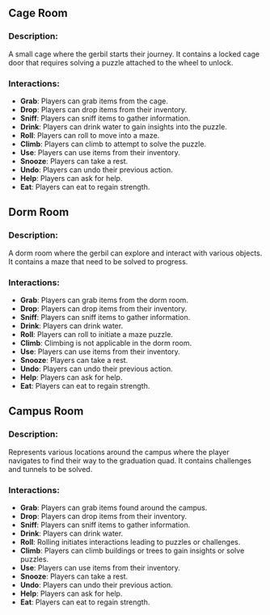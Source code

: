## Cage Room

### Description:
A small cage where the gerbil starts their journey. It contains a locked cage door that requires solving a puzzle attached to the wheel to unlock.

### Interactions:
- **Grab**: Players can grab items from the cage.
- **Drop**: Players can drop items from their inventory.
- **Sniff**: Players can sniff items to gather information.
- **Drink**: Players can drink water to gain insights into the puzzle.
- **Roll**: Players can roll to move into a maze.
- **Climb**: Players can climb to attempt to solve the puzzle.
- **Use**: Players can use items from their inventory.
- **Snooze**: Players can take a rest.
- **Undo**: Players can undo their previous action.
- **Help**: Players can ask for help.
- **Eat**: Players can eat to regain strength.

## Dorm Room

### Description:
A dorm room where the gerbil can explore and interact with various objects. It contains a maze that need to be solved to progress.

### Interactions:
- **Grab**: Players can grab items from the dorm room.
- **Drop**: Players can drop items from their inventory.
- **Sniff**: Players can sniff items to gather information.
- **Drink**: Players can drink water.
- **Roll**: Players can roll to initiate a maze puzzle.
- **Climb**: Climbing is not applicable in the dorm room.
- **Use**: Players can use items from their inventory.
- **Snooze**: Players can take a rest.
- **Undo**: Players can undo their previous action.
- **Help**: Players can ask for help.
- **Eat**: Players can eat to regain strength.

## Campus Room

### Description:
Represents various locations around the campus where the player navigates to find their way to the graduation quad. It contains challenges and tunnels to be solved.

### Interactions:
- **Grab**: Players can grab items found around the campus.
- **Drop**: Players can drop items from their inventory.
- **Sniff**: Players can sniff items to gather information.
- **Drink**: Players can drink water.
- **Roll**: Rolling initiates interactions leading to puzzles or challenges.
- **Climb**: Players can climb buildings or trees to gain insights or solve puzzles.
- **Use**: Players can use items from their inventory.
- **Snooze**: Players can take a rest.
- **Undo**: Players can undo their previous action.
- **Help**: Players can ask for help.
- **Eat**: Players can eat to regain strength.